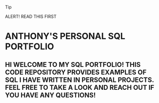> [!TIP]
> ALERT! READ THIS FIRST


# ANTHONY'S PERSONAL SQL PORTFOLIO

## HI WELCOME TO MY SQL PORTFOLIO! THIS CODE REPOSITORY PROVIDES EXAMPLES OF SQL I HAVE WRITTEN IN PERSONAL PROJECTS. FEEL FREE TO TAKE A LOOK AND REACH OUT IF YOU HAVE ANY QUESTIONS!


